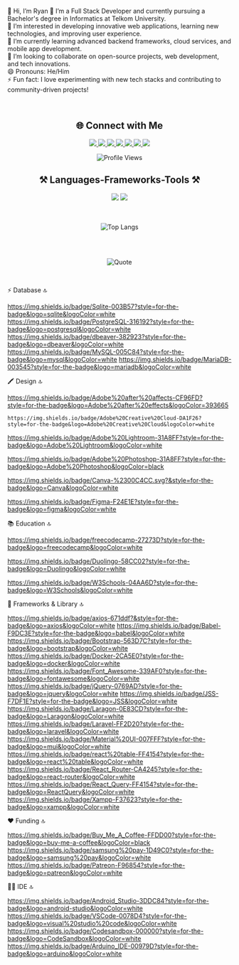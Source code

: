 👋 Hi, I’m Ryan
🔭 I’m a Full Stack Developer and currently pursuing a Bachelor's degree in Informatics at Telkom University.  
👀 I’m interested in developing innovative web applications, learning new technologies, and improving user experience.  
🌱 I’m currently learning advanced backend frameworks, cloud services, and mobile app development.  
💞️ I’m looking to collaborate on open-source projects, web development, and tech innovations.  
😄 Pronouns: He/Him  
⚡ Fun fact: I love experimenting with new tech stacks and contributing to community-driven projects!

<br/>

<h2 align="center">🌐 Connect with Me</h2>

<div align="center">

<a href="https://discord.gg/naufalazryan" target="_blank">
    <img src="https://img.shields.io/badge/Discord-7289DA?style=for-the-badge&logo=discord&logoColor=white" />
</a>
<a href="https://facebook.com/naufalazryan" target="_blank">
    <img src="https://img.shields.io/badge/Facebook-1877F2?style=for-the-badge&logo=facebook&logoColor=white" />
</a>
<a href="https://instagram.com/naufalazryan" target="_blank">
    <img src="https://img.shields.io/badge/Instagram-E4405F?style=for-the-badge&logo=instagram&logoColor=white" />
</a>
<a href="https://linkedin.com/in/naufalazryan" target="_blank">
    <img src="https://img.shields.io/badge/LinkedIn-0077B5?style=for-the-badge&logo=linkedin&logoColor=white" />
</a>
<a href="https://twitter.com/naufalazryan" target="_blank">
    <img src="https://img.shields.io/badge/Twitter-1DA1F2?style=for-the-badge&logo=twitter&logoColor=white" />
</a>
<a href="https://t.me/naufalazryan" target="_blank">
    <img src="https://img.shields.io/badge/Telegram-26A5E4?style=for-the-badge&logo=telegram&logoColor=white" />
</a>
<a href="https://youtube.com/@naufalazryan" target="_blank">
    <img src="https://img.shields.io/badge/YouTube-FF0000?style=for-the-badge&logo=youtube&logoColor=white" />
</a>


![Profile Views](https://komarev.com/ghpvc/?username=naufalazryan&label=Profile%20Views&color=0e75b6&style=for-the-badge)
</div>


<h2 align="center">⚒️ Languages-Frameworks-Tools ⚒️</h2>

<div align="center">
    <img src="https://skillicons.dev/icons?i=react,bootstrap,mui,html,css,vscode,github,figma,tailwind,git,golang" />
    <img src="https://skillicons.dev/icons?i=nodejs,python,javascript,typescript,express,firebase,java,nextjs,mysql" /><br>
</div>

<br/>

<br/>

<div align="center">

  ![Top Langs](https://github-readme-stats.vercel.app/api/top-langs/?username=naufalazryan&layout=compact)
    
</div>

<br/>
<br/>

<div align="center">

![Quote](https://quotes-github-readme.vercel.app/api?type=horizontal&theme=tokyonight)
    
</div>

<br/>

<!--
<h2 align="center">🎮 Favorite Games</h2>

<div align="center">
    <img src="https://th.bing.com/th/id/OIP.Mvqh5xhx-dWQWDDsV7dVMwHaEK?rs=1&pid=ImgDetMain" alt="Red Dead Redemption 2" width="160" height="90" />
    <img src="https://th.bing.com/th/id/OIP.6Vcv_FtdZHVjCVDr66uY1AHaEK?rs=1&pid=ImgDetMain" alt="GTA V" width="160" height="90" />
    <img src="https://th.bing.com/th/id/OIP.fsbJn6FplHzWY2wuclVo2gHaEK?rs=1&pid=ImgDetMain" alt="Mobile Legends" width="160" height="90" />
</div>
-->

⚡ Database 🔝

https://img.shields.io/badge/Sqlite-003B57?style=for-the-badge&logo=sqlite&logoColor=white
https://img.shields.io/badge/PostgreSQL-316192?style=for-the-badge&logo=postgresql&logoColor=white
https://img.shields.io/badge/dbeaver-382923?style=for-the-badge&logo=dbeaver&logoColor=white
https://img.shields.io/badge/MySQL-005C84?style=for-the-badge&logo=mysql&logoColor=white
https://img.shields.io/badge/MariaDB-003545?style=for-the-badge&logo=mariadb&logoColor=white

🖍 Design 🔝

https://img.shields.io/badge/Adobe%20after%20affects-CF96FD?style=for-the-badge&logo=Adobe%20after%20effects&logoColor=393665

	https://img.shields.io/badge/Adobe%20Creative%20Cloud-DA1F26?style=for-the-badge&logo=Adobe%20Creative%20Cloud&logoColor=white

https://img.shields.io/badge/Adobe%20Lightroom-31A8FF?style=for-the-badge&logo=Adobe%20Lightroom&logoColor=white

https://img.shields.io/badge/Adobe%20Photoshop-31A8FF?style=for-the-badge&logo=Adobe%20Photoshop&logoColor=black

https://img.shields.io/badge/Canva-%2300C4CC.svg?&style=for-the-badge&logo=Canva&logoColor=white

https://img.shields.io/badge/Figma-F24E1E?style=for-the-badge&logo=figma&logoColor=white


📚 Education 🔝

https://img.shields.io/badge/freecodecamp-27273D?style=for-the-badge&logo=freecodecamp&logoColor=white

https://img.shields.io/badge/Duolingo-58CC02?style=for-the-badge&logo=Duolingo&logoColor=white

https://img.shields.io/badge/W3Schools-04AA6D?style=for-the-badge&logo=W3Schools&logoColor=white

🚀 Frameworks & Library 🔝

https://img.shields.io/badge/axios-671ddf?&style=for-the-badge&logo=axios&logoColor=white
https://img.shields.io/badge/Babel-F9DC3E?style=for-the-badge&logo=babel&logoColor=white
https://img.shields.io/badge/Bootstrap-563D7C?style=for-the-badge&logo=bootstrap&logoColor=white
https://img.shields.io/badge/Docker-2CA5E0?style=for-the-badge&logo=docker&logoColor=white
https://img.shields.io/badge/Font_Awesome-339AF0?style=for-the-badge&logo=fontawesome&logoColor=white
https://img.shields.io/badge/jQuery-0769AD?style=for-the-badge&logo=jquery&logoColor=white
https://img.shields.io/badge/JSS-F7DF1E?style=for-the-badge&logo=JSS&logoColor=white
https://img.shields.io/badge/Laragon-0E83CD?style=for-the-badge&logo=Laragon&logoColor=white
https://img.shields.io/badge/Laravel-FF2D20?style=for-the-badge&logo=laravel&logoColor=white
https://img.shields.io/badge/Material%20UI-007FFF?style=for-the-badge&logo=mui&logoColor=white
https://img.shields.io/badge/react%20table-FF4154?style=for-the-badge&logo=react%20table&logoColor=white
https://img.shields.io/badge/React_Router-CA4245?style=for-the-badge&logo=react-router&logoColor=white
https://img.shields.io/badge/React_Query-FF4154?style=for-the-badge&logo=ReactQuery&logoColor=white
https://img.shields.io/badge/Xampp-F37623?style=for-the-badge&logo=xampp&logoColor=white

❤ Funding 🔝

https://img.shields.io/badge/Buy_Me_A_Coffee-FFDD00?style=for-the-badge&logo=buy-me-a-coffee&logoColor=black
https://img.shields.io/badge/samsung%20pay-1D49C0?style=for-the-badge&logo=samsung%20pay&logoColor=white
https://img.shields.io/badge/Patreon-F96854?style=for-the-badge&logo=patreon&logoColor=white

👩‍💻 IDE 🔝

https://img.shields.io/badge/Android_Studio-3DDC84?style=for-the-badge&logo=android-studio&logoColor=white
https://img.shields.io/badge/VSCode-0078D4?style=for-the-badge&logo=visual%20studio%20code&logoColor=white
https://img.shields.io/badge/Codesandbox-000000?style=for-the-badge&logo=CodeSandbox&logoColor=white
https://img.shields.io/badge/Arduino_IDE-00979D?style=for-the-badge&logo=arduino&logoColor=white

